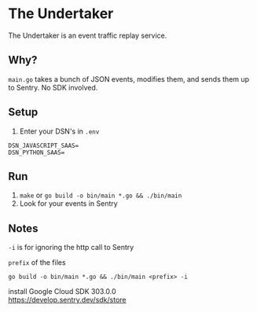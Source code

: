 # The Undertaker
The Undertaker is an event traffic replay service.

## Why?  
`main.go` takes a bunch of JSON events, modifies them, and sends them up to Sentry. No SDK involved.

## Setup

1. Enter your DSN's in `.env`  
```
DSN_JAVASCRIPT_SAAS=
DSN_PYTHON_SAAS=
```

## Run
1. `make` or `go build -o bin/main *.go && ./bin/main`
2. Look for your events in Sentry

## Notes
`-i` is for ignoring the http call to Sentry  

`prefix` of the files  
```
go build -o bin/main *.go && ./bin/main <prefix> -i
```
install Google Cloud SDK 303.0.0  
https://develop.sentry.dev/sdk/store
